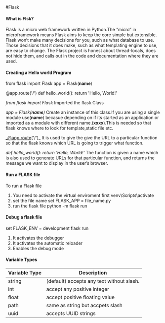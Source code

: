 #Flask

#### What is Flsk?
Flask is a micro web framework written in Python.The “micro” in microframework means 
Flask aims to keep the core simple but extensible. Flask won’t make many decisions for 
you, such as what database to use. Those decisions that it does make, such as what 
templating engine to use, are easy to change.
The Flask project is honest about thread-locals, does not hide them, and calls out in the
code and documentation where they are used.

#### Creating a Hello world Program

from flask import Flask
app = Flask(__name__)

@app.route('/')
def hello_world(): return 'Hello, World!'

_from flask import Flask_ 
Imported the flask Class

_app = Flask(__name__)_
Create an instance of this class.If you are using a single module use(__name__) becasue depending on if its started as an application or imported as a module with different name.(__xxxx__).This is needed so that flask knows where to look for template,static file etc.

_@app.route('/')_
It is used to give the give the URL to a particular function so that the flask knows which URL is going to trigger what function.

_def hello_world(): return 'Hello, World!'_
The function is given a name which is also used to generate URLs for that particular function, and returns the message we want to display in the user’s browser.

#### Run a FLASK file

To run a Flask file
1. You need to activate the virtual enviroment first
   venv\Scripts\activate
1. set the file name
   set FLASK_APP = file_name.py
1. run the flask file
   python -m flask run

#### Debug a flask file

set FLASK_ENV = development
flask run

1. It activates the debugger
1. It activates the automatic reloader
1. Enables the debug mode

#### Variable Types

Variable Type | Description
--------------|-------------
string | (default) accepts any text without slash.
int | accept any positive integer
float | accept positive floating value
path | same as string but accpets slash
uuid | accepts UUID strings